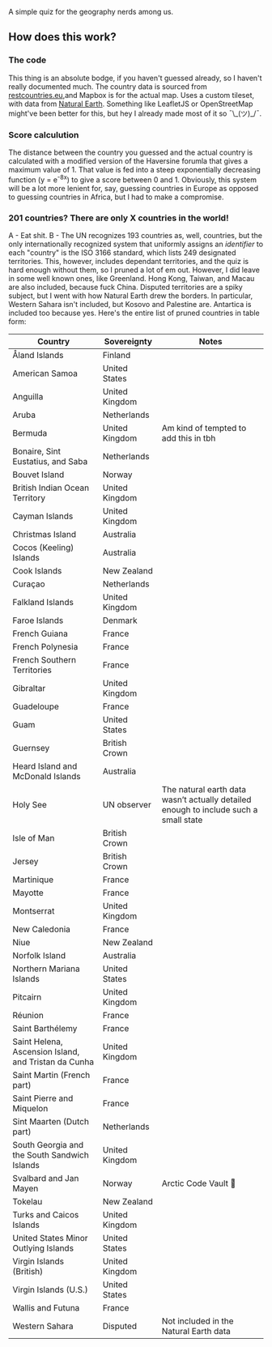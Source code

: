 A simple quiz for the geography nerds among us.

## How does this work?

### The code
This thing is an absolute bodge, if you haven't guessed already, so I haven't really documented much. The country data is sourced
from [restcountries.eu](https://restcountries.eu/),and Mapbox is for the actual map. Uses a custom tileset, with data from
[Natural Earth](http://www.naturalearthdata.com/). Something like LeafletJS or OpenStreetMap might've been better for this, 
but hey I already made most of it so ¯\\\_(ツ)_/¯.

### Score calculution

The distance between the country you guessed and the actual country is calculated with a modified version of
the Haversine forumla that gives a maximum value of 1. That value is fed into a steep exponentially
decreasing function (y = e<sup>-8x</sup>) to give a score between 0 and 1. Obviously, this system
will be a lot more lenient for, say, guessing countries in Europe as opposed to guessing countries in Africa,
but I had to make a compromise.

### 201 countries? There are only X countries in the world!

A - Eat shit. B - The UN recognizes 193 countries as, well, countries, but the only internationally recognized
system that uniformly assigns an *identifier* to each "country" is the ISO 3166 standard, which lists 249 designated
territories. This, however, includes dependant territories, and the quiz is hard enough without them, so I
pruned a lot of em out. However, I did leave in some well known ones, like Greenland. Hong Kong, Taiwan, and Macau
are also included, because fuck China. Disputed territories are a spiky subject, but I went with how Natural Earth
drew the borders. In particular, Western Sahara isn't included, but Kosovo and Palestine are. Antartica is included too because yes.
Here's the entire list of pruned countries in table form:

| Country | Sovereignty | Notes|
| --- | --- | --- |
| Åland Islands | Finland | |
| American Samoa | United States | |
| Anguilla | United Kingdom | |
| Aruba | Netherlands | |
| Bermuda | United Kingdom | Am kind of tempted to add this in tbh |
| Bonaire, Sint Eustatius, and Saba | Netherlands | |
| Bouvet Island | Norway | |
| British Indian Ocean Territory | United Kingdom | |
| Cayman Islands | United Kingdom | |
| Christmas Island | Australia | |
| Cocos (Keeling) Islands | Australia | |
| Cook Islands | New Zealand | |
| Curaçao | Netherlands | |
| Falkland Islands | United Kingdom | |
| Faroe Islands | Denmark | |
| French Guiana | France | |
| French Polynesia | France | |
| French Southern Territories | France | |
| Gibraltar | United Kingdom | |
| Guadeloupe | France | |
| Guam | United States | |
| Guernsey | British Crown | |
| Heard Island and McDonald Islands | Australia | |
| Holy See | UN observer | The natural earth data wasn’t actually detailed enough to include such a small state |
| Isle of Man | British Crown | |
| Jersey | British Crown | |
| Martinique | France | |
| Mayotte | France | |
| Montserrat | United Kingdom | |
| New Caledonia | France | |
| Niue | New Zealand | |
| Norfolk Island | Australia | |
| Northern Mariana Islands | United States | |
| Pitcairn | United Kingdom | |
| Réunion | France | |
| Saint Barthélemy | France | |
| Saint Helena, Ascension Island, and Tristan da Cunha | United Kingdom | |
| Saint Martin (French part) | France | |
| Saint Pierre and Miquelon | France | |
| Sint Maarten (Dutch part) | Netherlands | |
| South Georgia and the South Sandwich Islands | United Kingdom | |
| Svalbard and Jan Mayen | Norway | Arctic Code Vault 🤞 |
| Tokelau | New Zealand | |
| Turks and Caicos Islands | United Kingdom | |
| United States Minor Outlying Islands | United States | |
| Virgin Islands (British) | United Kingdom | |
| Virgin Islands (U.S.) | United States | |
| Wallis and Futuna | France | |
| Western Sahara | Disputed | Not included in the Natural Earth data |
